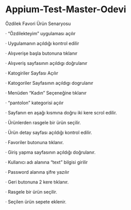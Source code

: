 # Appium-Test-Master-Odevi
Özdilek Favori Ürün Senaryosu

· “Özdilekteyim” uygulaması açılır

· Uygulamanın açıldığı kontrol edilir

· Alışverişe başla butonuna tıklanır

· Alışveriş sayfasının açıldıgı doğrulanır

· Katogiriler Sayfası Açılır

· Katogoriler Sayfasının açıldıgı dogrulanır

· Menüden “Kadın” Seçeneğine tıklanır

· “pantolon” kategorisi açılır

· Sayfanın en aşağı kısmına doğru iki kere scrol edilir.

· Ürünlerden rasgele bir ürün seçilir.

· Ürün detay sayfası açıldığı kontrol edilir.

· Favoriler butonuna tıklanır.

· Giriş yapma sayfasının açıldığı doğrulanır.

· Kullanıcı adı alanına “text” bilgisi girilir

· Password alanına şifre yazılır

· Geri butonuna 2 kere tıklanır.

· Rasgele bir ürün seçilir.

· Seçilen ürün sepete eklenir.
